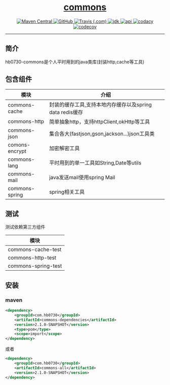 <h1 align="center"><a href="https://github.com/halo-dev" target="_blank">commons</a></h1>

<p align="center">
<a href="https://search.maven.org/artifact/com.hb0730/commons-all">
<img alt="Maven Central" src="https://img.shields.io/maven-central/v/com.hb0730/commons-parent?style=flat-square">
</a>

<a href="https://github.com/hb0730/hb0730-commons/blob/master/LICENSE">
<img alt="GitHub" src="https://img.shields.io/github/license/hb0730/hb0730-commons?style=flat-square">
</a>

<a href="https://travis-ci.com/github/hb0730/hb0730-commons">
<img alt="Travis (.com)" src="https://img.shields.io/travis/com/hb0730/hb0730-commons?style=flat-square">
</a>

<a href="https://www.oracle.com/java/technologies/javase-downloads.html">
<img alt="jdk" src="https://img.shields.io/badge/jdk-8%2B-green?style=flat-square">
</a>

<a href="https://apidoc.gitee.com/hb0730/hb0730-commons">
<img alt="api" src="https://img.shields.io/badge/api-doc-blue?style=flat-square">
</a>

<a href="https://www.codacy.com/manual/hb0730/hb0730-commons?utm_source=github.com&amp;utm_medium=referral&amp;utm_content=hb0730/hb0730-commons&amp;utm_campaign=Badge_Grade">
<img alt="codacy" src="https://app.codacy.com/project/badge/Grade/32651203ac1043cb8c85fddf42a68c9a"/>
</a>

<a href="https://codecov.io/gh/hb0730/hb0730-commons">
  <img alt="codecov" src="https://codecov.io/gh/hb0730/hb0730-commons/branch/dev/graph/badge.svg" />
</a>

</p>

-----------------------
## 简介
hb0730-commons是个人平时用到的java类库(封装http,cache等工具)
## 包含组件
|模块|介绍|
|----|----|
|commons-cache|封装的缓存工具,支持本地内存缓存以及spring data redis缓存|
|commons-http|简单抽象http，支持httpClient,okHttp等工具|
|commons-json|集合各大(fastjson,gson,jackson...)json工具类|
|comons-encrypt|加密解密工具|
|commons-lang|平时用到的单一工具如String,Date等utils|
|commons-mail|java发送mail使用spring Mail|
|commons-spring|spring相关工具|
## 测试 
测试依赖第三方组件

|模块|
|----|
|commons-cache-test|
|commons-http-test|
|commons-spring-test|
## 安装
### maven
```xml
<dependency>
    <groupId>com.hb0730</groupId>
    <artifactId>commons-dependencies</artifactId>
    <version>2.1.0-SNAPSHOT</version>
    <type>pom</type>
    <scope>import</scope>
</dependency>
```
或者
```xml
<dependency>
    <groupId>com.hb0730</groupId>
    <artifactId>commons-all</artifactId>
    <version>2.1.0-SNAPSHOT</version>
</dependency>
```
